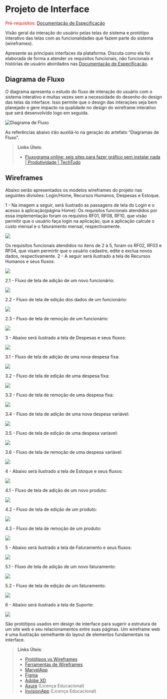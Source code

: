 
# Projeto de Interface

<span style="color:red">Pré-requisitos: <a href="2-Especificação do Projeto.md"> Documentação de Especificação</a></span>

Visão geral da interação do usuário pelas telas do sistema e protótipo interativo das telas com as funcionalidades que fazem parte do sistema (wireframes).

 Apresente as principais interfaces da plataforma. Discuta como ela foi elaborada de forma a atender os requisitos funcionais, não funcionais e histórias de usuário abordados nas <a href="2-Especificação do Projeto.md"> Documentação de Especificação</a>.

## Diagrama de Fluxo

O diagrama apresenta o estudo do fluxo de interação do usuário com o sistema interativo e  muitas vezes sem a necessidade do desenho do design das telas da interface. Isso permite que o design das interações seja bem planejado e gere impacto na qualidade no design do wireframe interativo que será desenvolvido logo em seguida.

![Diagrama de Fluxo](img/fluxoSistema.png)

As referências abaixo irão auxiliá-lo na geração do artefato “Diagramas de Fluxo”.

> **Links Úteis**:
> - [Fluxograma online: seis sites para fazer gráfico sem instalar nada | Produtividade | TechTudo](https://www.techtudo.com.br/listas/2019/03/fluxograma-online-seis-sites-para-fazer-grafico-sem-instalar-nada.ghtml)

## Wireframes

Abaixo serão apresentados os modelos wireframes do projeto nas seguintes divisões: Login/Home, Recursos Humanos, Despesas e Estoque.

1 - Na imagem a seguir, será ilustrado as passagens de tela do Login e o acesso à aplicação(página Home):
Os requisitos funcionais atendidos por essa implementação foram os requistos RF01, RF08, RF10, que visão permitir que o usuário faça login na aplicação, que a aplicação calcule o custo mensal e o faturamento mensal, respectivamente.

<img src="img/wireframe_images/fluxologin.png">

Os requisitos funcionais atendidos no ítens de 2 à 5, foram os RF02, RF03 e RF04, que visam permirtir que o usuário cadastre, edite e exclua novos dados, respectivamente.
2 - A seguir será ilustrado a tela de Recursos Humanos e seus fluxos:

<img src="img/wireframe_images/rh.png">

  2.1 - Fluxo de tela de adição de um novo funcionário:

  <img src="img/wireframe_images/fluxoadicaofunc.png">

  2.2 - Fluxo de tela de edição dos dados de um funcionário:

  <img src="img/wireframe_images/fluxoedicaofunc.png">

  2.3 - Fluxo de tela de remoção de um funcionário:

  <img src="img/wireframe_images/fluxodesligarfunc.png">

3 - Abaixo será ilustrado a tela de Despesas e seus fluxos:

<img src="img/wireframe_images/despesas.png">

  3.1 - Fluxo de tela de adição de uma nova despesa fixa:

  <img src="img/wireframe_images/adicionardespesafixa.png">

  3.2 - Fluxo de tela de edição de uma despesa fixa:

  <img src="img/wireframe_images/editardespesafixa.png">

  3.3 - Fluxo de tela de remoção de uma despesa fixa:

  <img src="img/wireframe_images/excluirdespesafixa.png">
  
  3.4 - Fluxo de tela de adição de uma nova despesa variável:

  <img src="img/wireframe_images/adicionardespesavariavel.png">

  3.5 - Fluxo de tela de edição de uma despesa variavel:

  <img src="img/wireframe_images/editardespesavariavel.png">

  3.6 - Fluxo de tela de remoção de uma despesa variável:

  <img src="img/wireframe_images/excluirdespesavariavel.png">

4 - Abaixo será ilustrado a tela de Estoque e seus fluxos:

<img src="img/wireframe_images/produto.png">

  4.1 - Fluxo de tela de adição de um novo produto:

  <img src="img/wireframe_images/adicionarproduto.png">

  4.2 - Fluxo de tela de edição de um produto:

  <img src="img/wireframe_images/editarproduto.png">

  4.3 - Fluxo de tela de remoção de um produto:

  <img src="img/wireframe_images/excluirproduto.png">

5 - Abaixo será ilustrado a tela de Faturamento e seus fluxos:

<img src="img/wireframe_images/faturamento.png">

  5.1 - Fluxo de tela de adição de um novo faturamento:

  <img src="img/wireframe_images/adicionarfaturamento.png">

  5.2 - Fluxo de tela de edição de um faturamento:

  <img src="img/wireframe_images/editarfaturamento.png">

6 - Abaixo será ilustrado a tela de Suporte:

<img src="img/wireframe_images/suporte.png">

São protótipos usados em design de interface para sugerir a estrutura de um site web e seu relacionamentos entre suas páginas. Um wireframe web é uma ilustração semelhante do layout de elementos fundamentais na interface.
 
> **Links Úteis**:
> - [Protótipos vs Wireframes](https://www.nngroup.com/videos/prototypes-vs-wireframes-ux-projects/)
> - [Ferramentas de Wireframes](https://rockcontent.com/blog/wireframes/)
> - [MarvelApp](https://marvelapp.com/developers/documentation/tutorials/)
> - [Figma](https://www.figma.com/)
> - [Adobe XD](https://www.adobe.com/br/products/xd.html#scroll)
> - [Axure](https://www.axure.com/edu) (Licença Educacional)
> - [InvisionApp](https://www.invisionapp.com/) (Licença Educacional)
